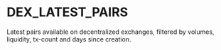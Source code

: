 # DEX_LATEST_PAIRS
Latest pairs available on decentralized exchanges, filtered by volumes, liquidity, tx-count and days since creation.
